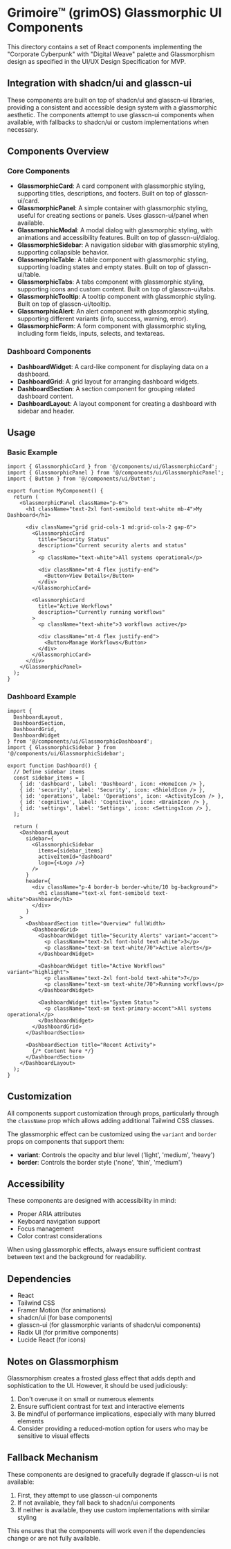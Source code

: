 # Grimoire™ (grimOS) Glassmorphic UI Components

This directory contains a set of React components implementing the "Corporate Cyberpunk" with "Digital Weave" palette and Glassmorphism design as specified in the UI/UX Design Specification for MVP.

## Integration with shadcn/ui and glasscn-ui

These components are built on top of shadcn/ui and glasscn-ui libraries, providing a consistent and accessible design system with a glassmorphic aesthetic. The components attempt to use glasscn-ui components when available, with fallbacks to shadcn/ui or custom implementations when necessary.

## Components Overview

### Core Components

- **GlassmorphicCard**: A card component with glassmorphic styling, supporting titles, descriptions, and footers. Built on top of glasscn-ui/card.
- **GlassmorphicPanel**: A simple container with glassmorphic styling, useful for creating sections or panels. Uses glasscn-ui/panel when available.
- **GlassmorphicModal**: A modal dialog with glassmorphic styling, with animations and accessibility features. Built on top of glasscn-ui/dialog.
- **GlassmorphicSidebar**: A navigation sidebar with glassmorphic styling, supporting collapsible behavior.
- **GlassmorphicTable**: A table component with glassmorphic styling, supporting loading states and empty states. Built on top of glasscn-ui/table.
- **GlassmorphicTabs**: A tabs component with glassmorphic styling, supporting icons and custom content. Built on top of glasscn-ui/tabs.
- **GlassmorphicTooltip**: A tooltip component with glassmorphic styling. Built on top of glasscn-ui/tooltip.
- **GlassmorphicAlert**: An alert component with glassmorphic styling, supporting different variants (info, success, warning, error).
- **GlassmorphicForm**: A form component with glassmorphic styling, including form fields, inputs, selects, and textareas.

### Dashboard Components

- **DashboardWidget**: A card-like component for displaying data on a dashboard.
- **DashboardGrid**: A grid layout for arranging dashboard widgets.
- **DashboardSection**: A section component for grouping related dashboard content.
- **DashboardLayout**: A layout component for creating a dashboard with sidebar and header.

## Usage

### Basic Example

```tsx
import { GlassmorphicCard } from '@/components/ui/GlassmorphicCard';
import { GlassmorphicPanel } from '@/components/ui/GlassmorphicPanel';
import { Button } from '@/components/ui/Button';

export function MyComponent() {
  return (
    <GlassmorphicPanel className="p-6">
      <h1 className="text-2xl font-semibold text-white mb-4">My Dashboard</h1>
      
      <div className="grid grid-cols-1 md:grid-cols-2 gap-6">
        <GlassmorphicCard 
          title="Security Status" 
          description="Current security alerts and status"
        >
          <p className="text-white">All systems operational</p>
          
          <div className="mt-4 flex justify-end">
            <Button>View Details</Button>
          </div>
        </GlassmorphicCard>
        
        <GlassmorphicCard 
          title="Active Workflows" 
          description="Currently running workflows"
        >
          <p className="text-white">3 workflows active</p>
          
          <div className="mt-4 flex justify-end">
            <Button>Manage Workflows</Button>
          </div>
        </GlassmorphicCard>
      </div>
    </GlassmorphicPanel>
  );
}
```

### Dashboard Example

```tsx
import { 
  DashboardLayout, 
  DashboardSection, 
  DashboardGrid, 
  DashboardWidget 
} from '@/components/ui/GlassmorphicDashboard';
import { GlassmorphicSidebar } from '@/components/ui/GlassmorphicSidebar';

export function Dashboard() {
  // Define sidebar items
  const sidebar_items = [
    { id: 'dashboard', label: 'Dashboard', icon: <HomeIcon /> },
    { id: 'security', label: 'Security', icon: <ShieldIcon /> },
    { id: 'operations', label: 'Operations', icon: <ActivityIcon /> },
    { id: 'cognitive', label: 'Cognitive', icon: <BrainIcon /> },
    { id: 'settings', label: 'Settings', icon: <SettingsIcon /> },
  ];

  return (
    <DashboardLayout
      sidebar={
        <GlassmorphicSidebar 
          items={sidebar_items} 
          activeItemId="dashboard" 
          logo={<Logo />}
        />
      }
      header={
        <div className="p-4 border-b border-white/10 bg-background">
          <h1 className="text-xl font-semibold text-white">Dashboard</h1>
        </div>
      }
    >
      <DashboardSection title="Overview" fullWidth>
        <DashboardGrid>
          <DashboardWidget title="Security Alerts" variant="accent">
            <p className="text-2xl font-bold text-white">3</p>
            <p className="text-sm text-white/70">Active alerts</p>
          </DashboardWidget>
          
          <DashboardWidget title="Active Workflows" variant="highlight">
            <p className="text-2xl font-bold text-white">7</p>
            <p className="text-sm text-white/70">Running workflows</p>
          </DashboardWidget>
          
          <DashboardWidget title="System Status">
            <p className="text-sm text-primary-accent">All systems operational</p>
          </DashboardWidget>
        </DashboardGrid>
      </DashboardSection>
      
      <DashboardSection title="Recent Activity">
        {/* Content here */}
      </DashboardSection>
    </DashboardLayout>
  );
}
```

## Customization

All components support customization through props, particularly through the `className` prop which allows adding additional Tailwind CSS classes.

The glassmorphic effect can be customized using the `variant` and `border` props on components that support them:

- **variant**: Controls the opacity and blur level ('light', 'medium', 'heavy')
- **border**: Controls the border style ('none', 'thin', 'medium')

## Accessibility

These components are designed with accessibility in mind:

- Proper ARIA attributes
- Keyboard navigation support
- Focus management
- Color contrast considerations

When using glassmorphic effects, always ensure sufficient contrast between text and the background for readability.

## Dependencies

- React
- Tailwind CSS
- Framer Motion (for animations)
- shadcn/ui (for base components)
- glasscn-ui (for glassmorphic variants of shadcn/ui components)
- Radix UI (for primitive components)
- Lucide React (for icons)

## Notes on Glassmorphism

Glassmorphism creates a frosted glass effect that adds depth and sophistication to the UI. However, it should be used judiciously:

1. Don't overuse it on small or numerous elements
2. Ensure sufficient contrast for text and interactive elements
3. Be mindful of performance implications, especially with many blurred elements
4. Consider providing a reduced-motion option for users who may be sensitive to visual effects

## Fallback Mechanism

These components are designed to gracefully degrade if glasscn-ui is not available:

1. First, they attempt to use glasscn-ui components
2. If not available, they fall back to shadcn/ui components
3. If neither is available, they use custom implementations with similar styling

This ensures that the components will work even if the dependencies change or are not fully available.
